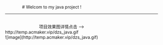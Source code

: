 &emsp;&emsp;&emsp;&emsp;# Welcom to my java project !


---
<br/>
&emsp;&emsp;&emsp;&emsp;&emsp;&emsp;&emsp;&emsp;项目效果图详情点击 -->  http://temp.acmaker.vip/dzs_java.gif
<br/>
![image](http://temp.acmaker.vip/dzs_java.gif)

